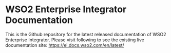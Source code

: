 # WSO2 Enterprise Integrator Documentation

This is the Github repository for the latest released documentation of WSO2 Enterprise Integrator. 
Please visit following to see the existing live documentation site: https://ei.docs.wso2.com/en/latest/
